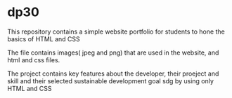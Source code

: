 # dp30
This repository contains a simple website portfolio
for students to hone the basics of HTML and CSS

The file contains images( jpeg and png) that are used in the website, and html and css files.

The project contains key features about  the developer, their proeject and skill and their selected sustainable development goal sdg by using only HTML and CSS


